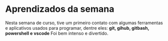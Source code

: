 # Aprendizados da semana

Nesta semana de curso, tive um primeiro contato com algumas ferramentas e aplicativos usados para programar, dentre eles: 
**git, gihub, gitbash, powershell e vscode**
Foi bem intenso e divertido.